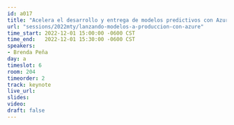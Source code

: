 ```yaml
---
id: a017
title: "Acelera el desarrollo y entrega de modelos predictivos con Azure Machine Learning"
url: "sessions/2022mty/lanzando-modelos-a-produccion-con-azure"
time_start: 2022-12-01 15:00:00 -0600 CST
time_end:   2022-12-01 15:30:00 -0600 CST
speakers:
- Brenda Peña
day: a
timeslot: 6
room: 204
timeorder: 2
track: keynote
live_url: 
slides: 
video: 
draft: false
---
```



